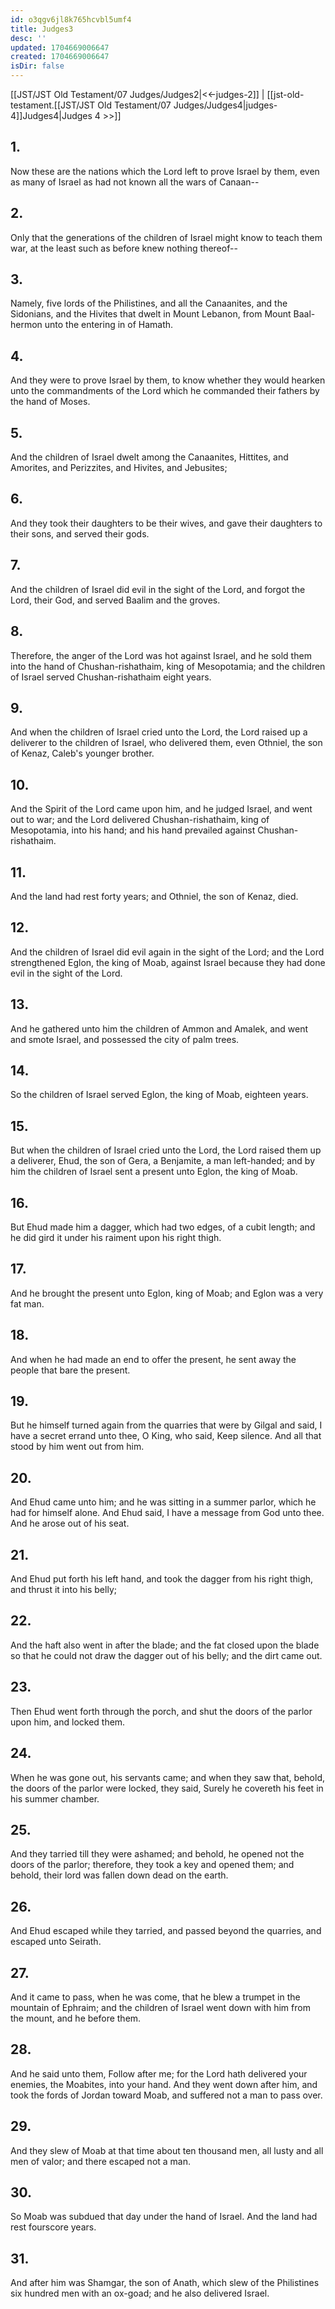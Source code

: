 ```yaml
---
id: o3qgv6jl8k765hcvbl5umf4
title: Judges3
desc: ''
updated: 1704669006647
created: 1704669006647
isDir: false
---
```

[[JST/JST Old Testament/07 Judges/Judges2|<<-judges-2]] | [[jst-old-testament.[[JST/JST Old Testament/07 Judges/Judges4|judges-4]]Judges4|Judges 4 >>]]
## 1.
Now these are the nations which the Lord left to prove Israel by them, even as many of Israel as had not known all the wars of Canaan\--
## 2.
Only that the generations of the children of Israel might know to teach them war, at the least such as before knew nothing thereof\--
## 3.
Namely, five lords of the Philistines, and all the Canaanites, and the Sidonians, and the Hivites that dwelt in Mount Lebanon, from Mount Baal-hermon unto the entering in of Hamath.
## 4.
And they were to prove Israel by them, to know whether they would hearken unto the commandments of the Lord which he commanded their fathers by the hand of Moses.
## 5.
And the children of Israel dwelt among the Canaanites, Hittites, and Amorites, and Perizzites, and Hivites, and Jebusites;
## 6.
And they took their daughters to be their wives, and gave their daughters to their sons, and served their gods.
## 7.
And the children of Israel did evil in the sight of the Lord, and forgot the Lord, their God, and served Baalim and the groves.
## 8.
Therefore, the anger of the Lord was hot against Israel, and he sold them into the hand of Chushan-rishathaim, king of Mesopotamia; and the children of Israel served Chushan-rishathaim eight years.
## 9.
And when the children of Israel cried unto the Lord, the Lord raised up a deliverer to the children of Israel, who delivered them, even Othniel, the son of Kenaz, Caleb\'s younger brother.
## 10.
And the Spirit of the Lord came upon him, and he judged Israel, and went out to war; and the Lord delivered Chushan-rishathaim, king of Mesopotamia, into his hand; and his hand prevailed against Chushan-rishathaim.
## 11.
And the land had rest forty years; and Othniel, the son of Kenaz, died.
## 12.
And the children of Israel did evil again in the sight of the Lord; and the Lord strengthened Eglon, the king of Moab, against Israel because they had done evil in the sight of the Lord.
## 13.
And he gathered unto him the children of Ammon and Amalek, and went and smote Israel, and possessed the city of palm trees.
## 14.
So the children of Israel served Eglon, the king of Moab, eighteen years.
## 15.
But when the children of Israel cried unto the Lord, the Lord raised them up a deliverer, Ehud, the son of Gera, a Benjamite, a man left-handed; and by him the children of Israel sent a present unto Eglon, the king of Moab.
## 16.
But Ehud made him a dagger, which had two edges, of a cubit length; and he did gird it under his raiment upon his right thigh.
## 17.
And he brought the present unto Eglon, king of Moab; and Eglon was a very fat man.
## 18.
And when he had made an end to offer the present, he sent away the people that bare the present.
## 19.
But he himself turned again from the quarries that were by Gilgal and said, I have a secret errand unto thee, O King, who said, Keep silence. And all that stood by him went out from him.
## 20.
And Ehud came unto him; and he was sitting in a summer parlor, which he had for himself alone. And Ehud said, I have a message from God unto thee. And he arose out of his seat.
## 21.
And Ehud put forth his left hand, and took the dagger from his right thigh, and thrust it into his belly;
## 22.
And the haft also went in after the blade; and the fat closed upon the blade so that he could not draw the dagger out of his belly; and the dirt came out.
## 23.
Then Ehud went forth through the porch, and shut the doors of the parlor upon him, and locked them.
## 24.
When he was gone out, his servants came; and when they saw that, behold, the doors of the parlor were locked, they said, Surely he covereth his feet in his summer chamber.
## 25.
And they tarried till they were ashamed; and behold, he opened not the doors of the parlor; therefore, they took a key and opened them; and behold, their lord was fallen down dead on the earth.
## 26.
And Ehud escaped while they tarried, and passed beyond the quarries, and escaped unto Seirath.
## 27.
And it came to pass, when he was come, that he blew a trumpet in the mountain of Ephraim; and the children of Israel went down with him from the mount, and he before them.
## 28.
And he said unto them, Follow after me; for the Lord hath delivered your enemies, the Moabites, into your hand. And they went down after him, and took the fords of Jordan toward Moab, and suffered not a man to pass over.
## 29.
And they slew of Moab at that time about ten thousand men, all lusty and all men of valor; and there escaped not a man.
## 30.
So Moab was subdued that day under the hand of Israel. And the land had rest fourscore years.
## 31.
And after him was Shamgar, the son of Anath, which slew of the Philistines six hundred men with an ox-goad; and he also delivered Israel.

